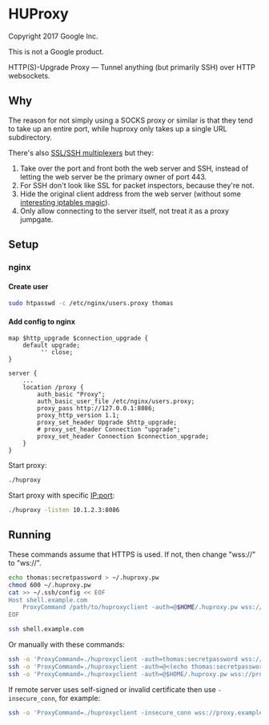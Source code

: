 # HUProxy

Copyright 2017 Google Inc.

This is not a Google product.

HTTP(S)-Upgrade Proxy — Tunnel anything (but primarily SSH) over HTTP
websockets.

## Why

The reason for not simply using a SOCKS proxy or similar is that they tend to
take up an entire port, while huproxy only takes up a single URL subdirectory.

There's also
[SSL/SSH multiplexers](http://www.rutschle.net/tech/sslh.shtml)
but they:

1. Take over the port and front both the web server and SSH, instead of letting
   the web server be the primary owner of port 443.
2. For SSH don't look like SSL for packet inspectors, because they're not.
3. Hide the original client address from the web server (without some
   [interesting iptables magic](https://github.com/yrutschle/sslh#transparent-proxy-support)).
4. Only allow connecting to the server itself, not treat it as a proxy jumpgate.

## Setup

### nginx

#### Create user

```bash
sudo htpasswd -c /etc/nginx/users.proxy thomas
```

#### Add config to nginx

```nginx
map $http_upgrade $connection_upgrade {
    default upgrade;
         '' close;
}

server {
    ...
    location /proxy {
        auth_basic "Proxy";
        auth_basic_user_file /etc/nginx/users.proxy;
        proxy_pass http://127.0.0.1:8086;
        proxy_http_version 1.1;
        proxy_set_header Upgrade $http_upgrade;
        # proxy_set_header Connection "upgrade";
        proxy_set_header Connection $connection_upgrade;
    }
}

```

Start proxy:

```bash
./huproxy
```

Start proxy with specific <IP:port>:

```bash
./huproxy -listen 10.1.2.3:8086
```

## Running

These commands assume that HTTPS is used. If not, then change "wss://"
to "ws://".

```bash
echo thomas:secretpassword > ~/.huproxy.pw
chmod 600 ~/.huproxy.pw
cat >> ~/.ssh/config << EOF
Host shell.example.com
    ProxyCommand /path/to/huproxyclient -auth=@$HOME/.huproxy.pw wss://proxy.example.com/proxy/%h/%p
EOF

ssh shell.example.com
```

Or manually with these commands:

```bash
ssh -o 'ProxyCommand=./huproxyclient -auth=thomas:secretpassword wss://proxy.example.com/proxy/%h/%p' shell.example.com
ssh -o 'ProxyCommand=./huproxyclient -auth=@<(echo thomas:secretpassword) wss://proxy.example.com/proxy/%h/%p' shell.example.com
ssh -o 'ProxyCommand=./huproxyclient -auth=@$HOME/.huproxy.pw wss://proxy.example.com/proxy/%h/%p' shell.example.com
```

If remote server uses self-signed or invalid certificate then use `-insecure_conn`, for example:

```bash
ssh -o 'ProxyCommand=./huproxyclient -insecure_conn wss://proxy.example.com/proxy/%h/%p' shell.example.com
```
